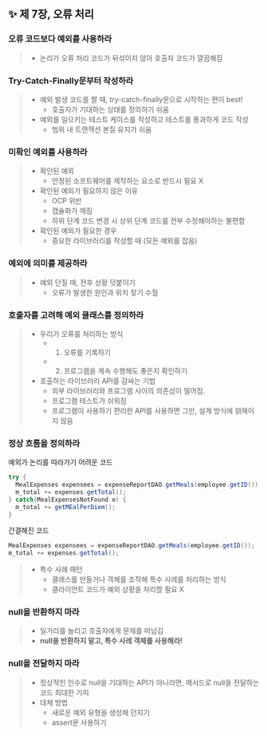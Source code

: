 ✨ 제 7장, 오류 처리
----------------------

### 오류 코드보다 예외를 사용하라 
> * 논리가 오류 처리 코드가 뒤섞이지 않아 호출자 코드가 깔끔해짐 

### Try-Catch-Finally문부터 작성하라
> * 예외 발생 코드를 짤 때, try-catch-finally문으로 시작하는 편이 best!
>   - 호출자가 기대하는 상태를 정의하기 쉬움  
> * 예외를 일으키는 테스트 케이스를 작성하고 테스트를 통과하게 코드 작성
>   - 범위 내 트랜잭션 본질 유지가 쉬움 

### 미확인 예외를 사용하라  
> * 확인된 예외
>   - 안정된 소프트웨어를 제작하는 요소로 반드시 필요 X
> * 확인된 예외가 필요하지 않은 이유 
>   - OCP 위반 
>   - 캡슐화가 깨짐
>   - 하위 단계 코드 변경 시 상위 단계 코드를 전부 수정해야하는 불편함 
> * 확인된 예외가 필요한 경우 
>   - 중요한 라이브러리를 작성할 때 (모든 예외를 잡음) 

### 예외에 의미를 제공하라 
> * 예외 던질 때, 전후 상황 덧붙이기
>   - 오류가 발생한 원인과 위치 찾기 수월 

### 호출자를 고려해 예외 클래스를 정의하라 
> * 우리가 오류를 처리하는 방식 
>   - 1) 오류를 기록하기
>   - 2) 프로그램을 계속 수행해도 좋은지 확인하기 
> * 호출하는 라이브러리 API를 감싸는 기법  
>   - 외부 라이브러리와 프로그램 사이의 의존성이 떨어짐.
>   - 프로그램 테스트가 쉬워짐 
>   - 프로그램이 사용하기 편리한 API를 사용하면 그만, 설계 방식에 얽매이지 않음 

### 정상 흐름을 정의하라 

예외가 논리를 따라가기 어려운 코드
~~~java
try { 
  MealExpenses expensees = expenseReportDAO.getMeals(employee.getID());
  m_total += expenses.getTotal();
} catch(MealExpensesNotFound e) {
  m_total += getMEalPerDiem();
}
~~~

간결해진 코드 
~~~java
MealExpenses expensees = expenseReportDAO.getMeals(employee.getID());
m_total += expenses.getTotal();
~~~

> * 특수 사례 패턴 
>   - 클래스를 만들거나 객체를 조작해 특수 사례를 처리하는 방식
>   - 클라이언트 코드가 예외 상황을 처리할 필요 X

### null을 반환하지 마라 
> * 일거리를 늘리고 호출자에게 문제를 떠넘김
> * __null을 반환하지 말고, 특수 사레 객체를 사용해라!__

### null을 전달하지 마라 
> * 정상적인 인수로 null을 기대하는 API가 아니라면, 메서드로 null을 전달하는 코드 최대한 기피
> * 대체 방법  
>   - 새로운 예외 유형을 생성해 던지기
>   - assert문 사용하기 
